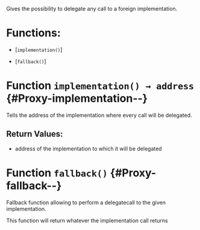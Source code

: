Gives the possibility to delegate any call to a foreign implementation.

# Functions:

- [`implementation()`]

- [`fallback()`]

# Function `implementation() → address` {#Proxy-implementation--}

Tells the address of the implementation where every call will be delegated.

## Return Values:

- address of the implementation to which it will be delegated

# Function `fallback()` {#Proxy-fallback--}

Fallback function allowing to perform a delegatecall to the given implementation.

This function will return whatever the implementation call returns
